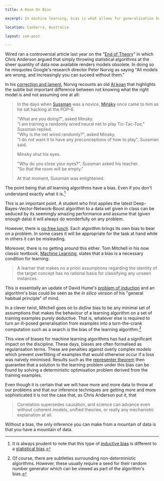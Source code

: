 ```yaml
---
title: A Koan On Bias

excerpt: In machine learning, bias is what allows for generalisation beyond observations. Without it, learning is not possible, regardless of how much data is available and what certain Wired reporters believe.

location: Canberra, Australia

layout: iem-post

---
```


Wired ran a controversial article last year on the "[End of Theory][]" in which Chris Anderson argued that simply throwing statistical algorithms at the sheer quantity of data now available renders models obsolete. In doing so he misquotes Google's research director Peter Norvig as saying "All models are wrong, and increasingly you can suceed without them."

[End of Theory]: http://www.wired.com/science/discoveries/magazine/16-07/pb_theory

In his [correction and lament][norvig], Norvig recounts an old [AI koan][] that highlights the subtle but important difference between not knowing what the right model is and not assuming one at all:

> In the days when [Sussman][] was a novice, [Minsky][] once came to him as 
> he sat hacking at the PDP-6.   
> 
> "What are you doing?", asked Minsky.   
> "I am training a randomly wired neural net to play Tic-Tac-Toe," Sussman 
> replied.   
> "Why is the net wired randomly?", asked Minsky.   
> "I do not want it to have any preconceptions of how to play", Sussman said.   
>
> Minsky shut his eyes.   
>
> "Why do you close your eyes?", Sussman asked his teacher.   
> "So that the room will be empty."   
> 
> At that moment, Sussman was enlightened.

[norvig]: http://norvig.com/fact-check.html

[AI koan]: http://catb.org/jargon/html/koans.html
[Sussman]: http://en.wikipedia.org/wiki/Gerald_Jay_Sussman
[Minsky]: http://en.wikipedia.org/wiki/Marvin_Minsky

The point being that _all_ learning algorithms have a bias. Even if you don't understand exactly what it is.[^1]

[^1]: It is always prudent to note that this type of [inductive bias][] is different to a [statistical bias][].

[inductive bias]: http://en.wikipedia.org/wiki/Inductive_bias
[statistical bias]: http://en.wikipedia.org/wiki/Bias_of_an_estimator

This is an important point. A student who first applies the latest Deep-Bayes-Vector-Network-Boost algorithm to a data set given in class can be seduced by its seemingly amazing performance and assume that (given enough data) it will always do wonderfully on any problem.

However, there is [no free lunch][]. Each algorithm brings its own bias to bear on a problem. In some cases it will be appropriate for the task at hand while in others it can be misleading. 

[no free lunch]: http://www.no-free-lunch.org/

Moreover, there is no getting around this either. Tom Mitchell in his now classic textbook, [Machine Learning][], states that a bias is a necessary condition for learning:

> A learner that makes no a priori assumptions regarding the identity of the 
> target concept has no rational basis for classifying any unseen instances.

[machine learning]: http://www.cs.cmu.edu/~tom/mlbook.html

This is essentially an update of David Hume's [problem of induction][] and an algorithm's bias could be seen as the _in silico_ version of his "general habitual principle" of mind.

[problem of induction]: http://en.wikipedia.org/wiki/Problem_of_induction#David_Hume

In a clever twist, Mitchell goes on to _define_ bias to be any minimal set of assumptions that makes the behaviour of a learning algorithm on a set of training examples purely deductive. That is, whatever else is required to turn an ill-posed generalisation from examples into a turn-the-crank computation such as a search _is_ the bias of the learning algorithm.[^2]

[^2]: Of course, there are subtleties surrounding non-deterministic algorithms. However, these usually require a seed for their random number generator which can be viewed as part of the algorithm's bias.

This view of biases for machine learning algorithms has had a significant impact on the discipline. These days, biases are often formalised as regularisation terms. These are penalties against overly complex models which prevent overfitting of examples that would otherwise occur if a loss was naïvely minimised. Results such as the [representer theorem][] then guarantee that a solution to the learning problem under this bias can be found by solving a deterministic optimisation problem derived from the training examples.

[representer theorem]: http://axiom.anu.edu.au/~williams/papers/P139.pdf

Even though it is certain that we will have more and more data to throw at our problems and that our inference techniques are getting more and more sophisticated it is not the case that, as Chris Anderson put it, that

> Correlation supersedes causation, and science can advance even 
> without coherent models, unified theories, or really any 
> mechanistic explanation at all. 

Without a bias, the only inference you can make from a mountain of data is that you have a mountain of data.